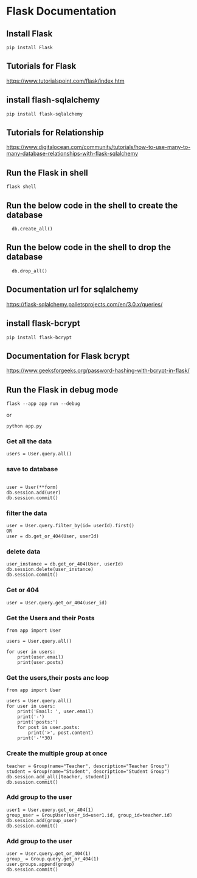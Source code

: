 # Flask Documentation

## Install Flask
```shell
pip install Flask
```

## Tutorials for Flask
https://www.tutorialspoint.com/flask/index.htm




## install flash-sqlalchemy
```shell
pip install flask-sqlalchemy
```


## Tutorials for Relationship
https://www.digitalocean.com/community/tutorials/how-to-use-many-to-many-database-relationships-with-flask-sqlalchemy


## Run the Flask in shell
```shell
flask shell
```


## Run the below code in the shell to create the database
```shell
  db.create_all()
```

## Run the below code in the shell to drop the database
```shell
  db.drop_all()
```

## Documentation url for sqlalchemy
https://flask-sqlalchemy.palletsprojects.com/en/3.0.x/queries/



## install flask-bcrypt
```shell
pip install flask-bcrypt
```

## Documentation for Flask bcrypt
https://www.geeksforgeeks.org/password-hashing-with-bcrypt-in-flask/

## Run the Flask in debug mode
```shell
flask --app app run --debug
```

or  
```shell
python app.py
```

### Get all the data
```shell
users = User.query.all()

```

###  save to database
```shell

user = User(**form)
db.session.add(user)
db.session.commit()

```


### filter the data
```shell
user = User.query.filter_by(id= userId).first()
OR
user = db.get_or_404(User, userId)
```

### delete data
```shell
user_instance = db.get_or_404(User, userId)
db.session.delete(user_instance)
db.session.commit()
```


### Get or 404 
```shell
user = User.query.get_or_404(user_id)
```



### Get the Users and their Posts
```shell
from app import User

users = User.query.all()

for user in users:
    print(user.email)
    print(user.posts)
```


### Get the users,their posts anc loop
```shell
from app import User

users = User.query.all()
for user in users:
    print('Email: ', user.email)
    print('-')
    print('posts:')
    for post in user.posts:
        print('>', post.content)
    print('-'*30)

```


### Create the multiple group at once
```shell
teacher = Group(name="Teacher", description="Teacher Group")
student = Group(name="Student", description="Student Group")
db.session.add_all([teacher, student])
db.session.commit()
```

### Add group to the user
```shell
user1 = User.query.get_or_404(1)
group_user = GroupUser(user_id=user1.id, group_id=teacher.id)
db.session.add(group_user)
db.session.commit()
```

### Add group to the user
```shell
user = User.query.get_or_404(1)
group_ = Group.query.get_or_404(1)
user.groups.append(group)
db.session.commit()
```